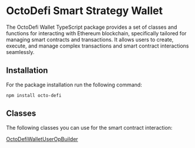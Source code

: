 # OctoDefi Smart Strategy Wallet

The OctoDefi Wallet TypeScript package provides a set of classes and functions for interacting with Ethereum blockchain, specifically tailored for managing smart contracts and transactions. It allows users to create, execute, and manage complex transactions and smart contract interactions seamlessly.

## Installation

For the package installation run the following command:

```
npm install octo-defi
```

## Classes

The following classes you can use for the smart contract interaction:

[OctoDefiWalletUserOpBuilder](./src/builder/README.md)
